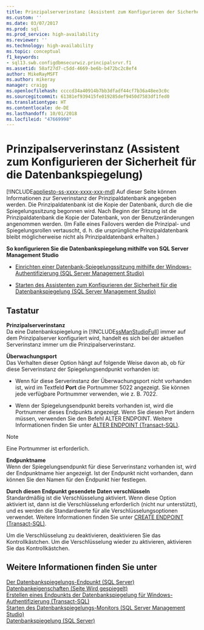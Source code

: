 ```yaml
---
title: Prinzipalserverinstanz (Assistent zum Konfigurieren der Sicherheit für die Datenbankspiegelung) | Microsoft-Dokumentation
ms.custom: ''
ms.date: 03/07/2017
ms.prod: sql
ms.prod_service: high-availability
ms.reviewer: ''
ms.technology: high-availability
ms.topic: conceptual
f1_keywords:
- sql13.swb.configdbmsecurwiz.principalsrvr.f1
ms.assetid: 58af27d7-c5dd-4669-be6b-b472bc2c8ef4
author: MikeRayMSFT
ms.author: mikeray
manager: craigg
ms.openlocfilehash: ccccd34a40914b7bb3dfadf44cf7b36a48ee3c0c
ms.sourcegitcommit: 61381ef939415fe019285def9450d7583df1fed0
ms.translationtype: HT
ms.contentlocale: de-DE
ms.lasthandoff: 10/01/2018
ms.locfileid: "47669998"
---
```

# <a name="principal-server-instance-configure-database-mirroring-security-wizard"></a>Prinzipalserverinstanz (Assistent zum Konfigurieren der Sicherheit für die Datenbankspiegelung)
[!INCLUDE[appliesto-ss-xxxx-xxxx-xxx-md](../../includes/appliesto-ss-xxxx-xxxx-xxx-md.md)]
  Auf dieser Seite können Informationen zur Serverinstanz der Prinzipaldatenbank angegeben werden. Die Prinzipaldatenbank ist die Kopie der Datenbank, durch die die Spiegelungssitzung begonnen wird. Nach Beginn der Sitzung ist die Prinzipaldatenbank die Kopie der Datenbank, von der Benutzeränderungen angenommen werden. (Im Falle eines Failovers werden die Prinzipal- und Spiegelungsrollen vertauscht, d. h. die ursprüngliche Prinzipaldatenbank bleibt möglicherweise nicht als Prinzipaldatenbank erhalten.)  
  
 **So konfigurieren Sie die Datenbankspiegelung mithilfe von SQL Server Management Studio**  
  
-   [Einrichten einer Datenbank-Spiegelungssitzung mithilfe der Windows-Authentifizierung &#40;SQL Server Management Studio&#41;](../../database-engine/database-mirroring/establish-database-mirroring-session-windows-authentication.md)  
  
-   [Starten des Assistenten zum Konfigurieren der Sicherheit für die Datenbankspiegelung &#40;SQL Server Management Studio&#41;](../../database-engine/database-mirroring/start-the-configuring-database-mirroring-security-wizard.md)  
  
## <a name="options"></a>Tastatur  
 **Prinzipalserverinstanz**  
 Da eine Datenbankspiegelung in [!INCLUDE[ssManStudioFull](../../includes/ssmanstudiofull-md.md)] immer auf dem Prinzipalserver konfiguriert wird, handelt es sich bei der aktuellen Serverinstanz immer um die Prinzipalserverinstanz.  
  
 **Überwachungsport**  
 Das Verhalten dieser Option hängt auf folgende Weise davon ab, ob für diese Serverinstanz der Spiegelungsendpunkt vorhanden ist:  
  
-   Wenn für diese Serverinstanz der Überwachungsport nicht vorhanden ist, wird im Textfeld **Port** die Portnummer 5022 angezeigt. Sie können jede verfügbare Portnummer verwenden, wie z. B. 7022.  
  
-   Wenn der Spiegelungsendpunkt bereits vorhanden ist, wird die Portnummer dieses Endpunkts angezeigt. Wenn Sie diesen Port ändern müssen, verwenden Sie den Befehl ALTER ENDPOINT. Weitere Informationen finden Sie unter [ALTER ENDPOINT &#40;Transact-SQL&#41;](../../t-sql/statements/alter-endpoint-transact-sql.md).  
  
> [!NOTE]  
>  Eine Portnummer ist erforderlich.  
  
 **Endpunktname**  
 Wenn der Spiegelungsendpunkt für diese Serverinstanz vorhanden ist, wird der Endpunktname hier angezeigt. Ist der Endpunkt nicht vorhanden, dann können Sie den Namen für den Endpunkt hier festlegen.  
  
 **Durch diesen Endpunkt gesendete Daten verschlüsseln**  
 Standardmäßig ist die Verschlüsselung aktiviert. Wenn diese Option aktiviert ist, dann ist die Verschlüsselung erforderlich (nicht nur unterstützt), und es werden die Standardwerte für alle Verschlüsselungsoptionen verwendet. Weitere Informationen finden Sie unter [CREATE ENDPOINT &#40;Transact-SQL&#41;](../../t-sql/statements/create-endpoint-transact-sql.md).  
  
 Um die Verschlüsselung zu deaktivieren, deaktivieren Sie das Kontrollkästchen. Um die Verschlüsselung wieder zu aktivieren, aktivieren Sie das Kontrollkästchen.  
  
## <a name="see-also"></a>Weitere Informationen finden Sie unter  
 [Der Datenbankspiegelungs-Endpunkt &#40;SQL Server&#41;](../../database-engine/database-mirroring/the-database-mirroring-endpoint-sql-server.md)   
 [Datenbankeigenschaften &#40;Seite Wird gespiegelt&#41;](../../relational-databases/databases/database-properties-mirroring-page.md)   
 [Erstellen eines Endpunkts der Datenbankspiegelung für Windows-Authentifizierung (Transact-SQL)](../../database-engine/database-mirroring/create-a-database-mirroring-endpoint-for-windows-authentication-transact-sql.md)   
 [Starten des Datenbankspiegelungs-Monitors &#40;SQL Server Management Studio&#41;](../../database-engine/database-mirroring/start-database-mirroring-monitor-sql-server-management-studio.md)   
 [Datenbankspiegelung &#40;SQL Server&#41;](../../database-engine/database-mirroring/database-mirroring-sql-server.md)  
  
  
